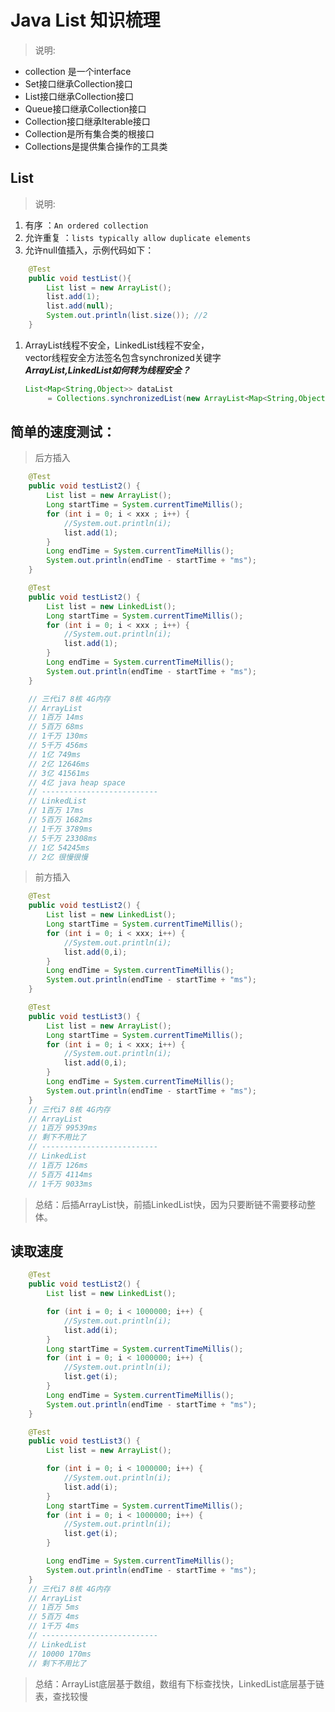 # Java List 知识梳理

>说明:

- collection 是一个interface
- Set接口继承Collection接口
- List接口继承Collection接口
- Queue接口继承Collection接口
- Collection接口继承Iterable接口
- Collection是所有集合类的根接口
- Collections是提供集合操作的工具类
  
## List

>说明:

1. 有序 ：`An ordered collection`
2. 允许重复 ：`lists typically allow duplicate elements`
3. 允许null值插入，示例代码如下：

```java
    @Test
    public void testList(){
        List list = new ArrayList();
        list.add(1);
        list.add(null);
        System.out.println(list.size()); //2
    }
```

1. ArrayList线程不安全，LinkedList线程不安全，
   </br>
   vector线程安全方法签名包含synchronized关键字
   </br>
   ***ArrayList,LinkedList如何转为线程安全？***
   </br>

   ```java
   List<Map<String,Object>> dataList 
        = Collections.synchronizedList(new ArrayList<Map<String,Object>>());
   ```

## 简单的速度测试：

>后方插入

```java
    @Test
    public void testList2() {
        List list = new ArrayList();
        Long startTime = System.currentTimeMillis();
        for (int i = 0; i < xxx ; i++) {
            //System.out.println(i);
            list.add(1);
        }
        Long endTime = System.currentTimeMillis();
        System.out.println(endTime - startTime + "ms");
    }

    @Test
    public void testList2() {
        List list = new LinkedList();
        Long startTime = System.currentTimeMillis();
        for (int i = 0; i < xxx ; i++) {
            //System.out.println(i);
            list.add(1);
        }
        Long endTime = System.currentTimeMillis();
        System.out.println(endTime - startTime + "ms");
    }

    // 三代i7 8核 4G内存 
    // ArrayList
    // 1百万 14ms
    // 5百万 68ms
    // 1千万 130ms
    // 5千万 456ms
    // 1亿 749ms
    // 2亿 12646ms
    // 3亿 41561ms
    // 4亿 java heap space
    // --------------------------
    // LinkedList
    // 1百万 17ms
    // 5百万 1682ms
    // 1千万 3789ms
    // 5千万 23308ms
    // 1亿 54245ms
    // 2亿 很慢很慢
```

>前方插入

```java
    @Test
    public void testList2() {
        List list = new LinkedList();
        Long startTime = System.currentTimeMillis();
        for (int i = 0; i < xxx; i++) {
            //System.out.println(i);
            list.add(0,i);
        }
        Long endTime = System.currentTimeMillis();
        System.out.println(endTime - startTime + "ms");
    }

    @Test
    public void testList3() {
        List list = new ArrayList();
        Long startTime = System.currentTimeMillis();
        for (int i = 0; i < xxx; i++) {
            //System.out.println(i);
            list.add(0,i);
        }
        Long endTime = System.currentTimeMillis();
        System.out.println(endTime - startTime + "ms");
    }
    // 三代i7 8核 4G内存 
    // ArrayList
    // 1百万 99539ms
    // 剩下不用比了
    // --------------------------
    // LinkedList
    // 1百万 126ms
    // 5百万 4114ms
    // 1千万 9033ms
```

>总结：后插ArrayList快，前插LinkedList快，因为只要断链不需要移动整体。

## 读取速度

```java
    @Test
    public void testList2() {
        List list = new LinkedList();

        for (int i = 0; i < 1000000; i++) {
            //System.out.println(i);
            list.add(i);
        }
        Long startTime = System.currentTimeMillis();
        for (int i = 0; i < 1000000; i++) {
            //System.out.println(i);
            list.get(i);
        }
        Long endTime = System.currentTimeMillis();
        System.out.println(endTime - startTime + "ms");
    }

    @Test
    public void testList3() {
        List list = new ArrayList();

        for (int i = 0; i < 1000000; i++) {
            //System.out.println(i);
            list.add(i);
        }
        Long startTime = System.currentTimeMillis();
        for (int i = 0; i < 1000000; i++) {
            //System.out.println(i);
            list.get(i);
        }

        Long endTime = System.currentTimeMillis();
        System.out.println(endTime - startTime + "ms");
    }
    // 三代i7 8核 4G内存 
    // ArrayList
    // 1百万 5ms
    // 5百万 4ms
    // 1千万 4ms
    // --------------------------
    // LinkedList
    // 10000 170ms
    // 剩下不用比了
```

>总结：ArrayList底层基于数组，数组有下标查找快，LinkedList底层基于链表，查找较慢
